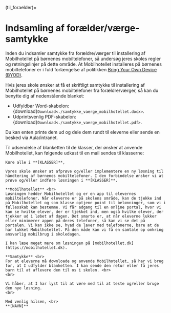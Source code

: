 (til_foraelder)=
# Indsamling af forælder/værge-samtykke

Inden du indsamler samtykke fra forældre/værger til installering af Mobilhotellet på børnenes mobiltelefoner, så undersøg jeres skoles regler og retningslinjer på dette område. At Mobilhotellet installeres på børnenes mobiltelefoner er i fuld forlængelse af politikken <a href="https://www.skole-foraeldre.dk/byod">Bring Your Own Device (BYOD)</a>.

Hvis jeres skole ønsker at få et skriftligt samtykke til installering af Mobilhotellet på børnenes mobiltelefoner fra forældre/værger, så kan du benytte dig af nedenstående blanket:

* Udfyldbar Word-skabelon: {download}`Download<./samtykke_vaerge_mobilhotellet.docx>`.
* Udprintsvenlig PDF-skabelon: {download}`Download<./samtykke_vaerge_mobilhotellet.pdf>`.

Du kan enten printe dem ud og dele dem rundt til eleverne eller sende en besked via Aula/intranet. 

Til udsendelse af blanketten til de klasser, der ønsker at anvende Mobilhotellet, kan følgende udkast til en mail sendes til klasserne:

````{card} Ny mobilhåndteringsløsning med Mobilhotellet
Kære alle i **[KLASSER]**,

Vores skole ønsker at afprøve og/eller implementere en ny løsning til håndtering af børnenes mobiltelefoner. I den forbindelse ønsker vi at prøve og/eller indføre løsningen i **[KLASSER]**.

**Mobilhotellet** <br>
Løsningen hedder Mobilhotellet og er en app til elevernes mobiltelefoner. Når eleverne er på skolens område, kan de tjekke ind på Mobilhotellet og som klasse optjene point til belønninger, som vi i fællesskab kan bestemme. Vi får adgang til en online portal, hvor vi kan se hvilke elever, der er tjekket ind, men også hvilke elever, der tjekker ud i løbet af dagen. Det smarte er, at når eleverne lukker eller minimerer appen på deres telefoner, så kan vi se det på portalen. Vi kan ikke se, hvad de laver med telefonerne, bare at de har lukket Mobilhotellet. På den måde kan vi få en samtale op omkring ansvarlig mobilbrug i skoledagen.

I kan læse meget mere om løsningen på [mobilhotellet.dk](https://mobilhotellet.dk).

**Samtykke** <br>
For at eleverne må downloade og anvende Mobilhotellet, så har vi brug for, at I udfylder blanketten. I kan sende den retur eller få jeres barn til at aflevere den til os i skolen. <br>
<br>

Vi håber, at I har lyst til at være med til at teste og/eller bruge den nye løsning.
<br>

Med venlig hilsen, <br>
**[NAVN]**

````




